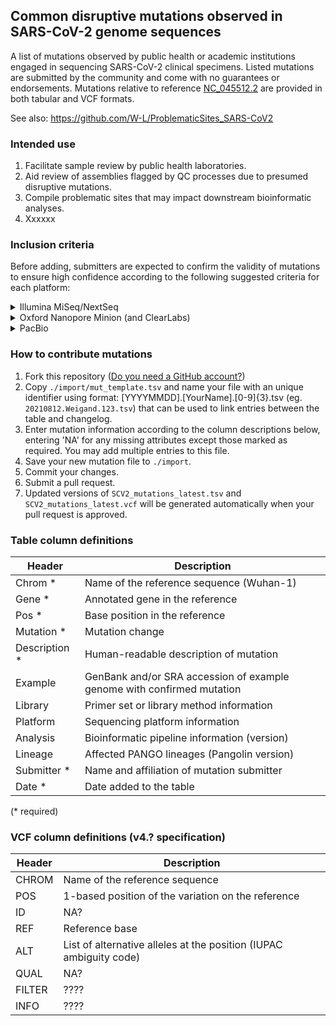 ## Common disruptive mutations observed in SARS-CoV-2 genome sequences

A list of mutations observed by public health or academic institutions engaged in sequencing SARS-CoV-2 clinical specimens. Listed mutations are submitted by the community and come with no guarantees or endorsements. Mutations relative to reference [NC_045512.2](https://www.ncbi.nlm.nih.gov/nuccore/NC_045512.2) are provided in both tabular and VCF formats.  

See also: https://github.com/W-L/ProblematicSites_SARS-CoV2

### Intended use

1. Facilitate sample review by public health laboratories.
1. Aid review of assemblies flagged by QC processes due to presumed disruptive mutations.
1. Compile problematic sites that may impact downstream bioinformatic analyses.
1. Xxxxxx

### Inclusion criteria

Before adding, submitters are expected to confirm the validity of mutations to ensure high confidence according to the following suggested criteria for each platform:  

<details>
 <summary>Illumina MiSeq/NextSeq</summary>

1. Read coverage depth >= Xx  
1. Xxxxxx
</details>

<details>
 <summary>Oxford Nanopore Minion (and ClearLabs)</summary>

1. Read coverage depth >= Xx
1. Xxxxxx
</details>

<details>
 <summary>PacBio</summary>

1. Read coverage depth >= Xx
1. Xxxxxx
</details>


### How to contribute mutations

1. Fork this repository ([Do you need a GitHub account?](https://docs.github.com/en/get-started/signing-up-for-github/signing-up-for-a-new-github-account))  
1. Copy `./import/mut_template.tsv` and name your file with an unique identifier using format:
    [YYYYMMDD].[YourName].[0-9]{3}.tsv (eg. `20210812.Weigand.123.tsv`) that can be used to link entries between the table and changelog.    
1. Enter mutation information according to the column descriptions below, entering 'NA' for any missing attributes except those marked as required. You may add multiple entries to this file.
1. Save your new mutation file to `./import`.
1. Commit your changes.
1. Submit a pull request.
1. Updated versions of `SCV2_mutations_latest.tsv` and `SCV2_mutations_latest.vcf` will be generated automatically when your pull request is approved.

### Table column definitions

| Header         | Description                    |
|----------------|--------------------------------|
|Chrom *		|Name of the reference sequence (Wuhan-1)|
|Gene	*		|Annotated gene in the reference|
|Pos *			|Base position in the reference|
|Mutation *	|Mutation change|
|Description * |Human-readable description of mutation|
|Example	|GenBank and/or SRA accession of example genome with confirmed mutation|
|Library	|Primer set or library method information|
|Platform	|Sequencing platform information|
|Analysis	|Bioinformatic pipeline information (version)|
|Lineage	|Affected PANGO lineages (Pangolin version)|
|Submitter *	|Name and affiliation of mutation submitter|
|Date *	|Date added to the table|

(\* required)

### VCF column definitions (v4.? specification)

| Header         | Description                    |
|----------------|--------------------------------|
|CHROM           | Name of the reference sequence |
|POS             | 1-based position of the variation on the reference |
|ID              | NA? |
|REF             | Reference base |
|ALT             | List of alternative alleles at the position (IUPAC ambiguity code) |
|QUAL            | NA? |
|FILTER          | ???? |
|INFO            | ???? |
